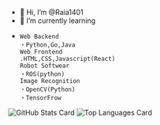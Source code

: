 - 👋 Hi, I’m @Raia1401 
- 🌱 I’m currently learning 
-     Web Backend
      ・Python,Go,Java
      Web Frontend
      .HTML,CSS,Javascript(React)
      Robot Softwear
      ・ROS(python)
      Image Recognition 
      ・OpenCV(Python) 
      ・TensorFrow


![GitHub Stats Card](https://github-readme-stats.vercel.app/api?username=Raia1401)
![Top Languages Card](https://github-readme-stats.vercel.app/api/top-langs/?username=Raia1401)
<!---
Raia1401/Raia1401 is a ✨ special ✨ repository because its `README.md` (this file) appears on your GitHub profile.
You can click the Preview link to take a look at your changes.
--->
